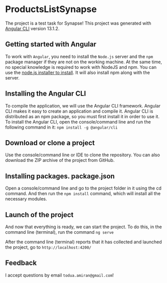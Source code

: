 # ProductsListSynapse

The project is a test task for Synapse!
This project was generated with [Angular CLI](https://github.com/angular/angular-cli) version 13.1.2.

## Getting started with Angular 

To work with `Angular`, you need to install the `Node.js` server and the `npm` package manager if they are not on the working machine. At the same time, no special knowledge is required to work with NodeJS and npm. You can use the [node.js installer to install](https://nodejs.org/en/). It will also install npm along with the server.

## Installing the Angular CLI

To compile the application, we will use the Angular CLI framework. Angular CLI makes it easy to create an application and compile it. Angular CLI is distributed as an npm package, so you must first install it in order to use it. To install the Angular CLI, open the console/command line and run the following command in it: `npm install -g @angular/cli`

## Download or clone a project

Use the console/command line or IDE to clone the repository. You can also download the ZIP archive of the project from GitHub.

## Installing packages. package.json

Open a console/command line and go to the project folder in it using the cd command. And then run the `npm install` command, which will install all the necessary modules.

## Launch of the project

And now that everything is ready, we can start the project. To do this, in the command line (terminal), run the command `ng serve`

After the command line (terminal) reports that it has collected and launched the project, go to `http://localhost:4200/`

## Feedback

I accept questions by email `todua.amiran@gmail.com`!
